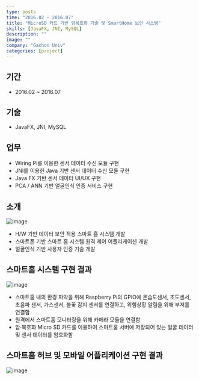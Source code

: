```yaml
---
type: posts
time: "2016.02 ~ 2016.07"
title: "MicroSD 카드 기반 암복호화 기술 및 SmartHome 보안 시스템"
skills: [JavaFX, JNI, MySQL]
description: ""
image: ""
company: "Gachon Univ"
categories: [project]
---
```



## 기간

* 2016.02 ~ 2016.07

## 기술 

* JavaFX, JNI, MySQL

## 업무

* Wiring Pi를 이용한 센서 데이터 수신 모듈 구현
* JNI를 이용한 Java 기반 센서 데이터 수신 모듈 구현
* Java FX 기반 센서 데이터 UI/UX 구현
* PCA / ANN 기반 얼굴인식 인증 서비스 구현

## 소개 

![image](https://user-images.githubusercontent.com/35713051/121359669-acf11b80-c96e-11eb-9e09-3edda098e118.png)

* H/W 기반 데이터 보안 적용 스마트 홈 시스템 개발
* 스마트폰 기반 스마트 홈 시스템 원격 제어 어플리케이션 개발
* 얼굴인식 기반 사용자 인증 기술 개발

## 스마트홈 시스템 구현 결과 

![image](https://user-images.githubusercontent.com/35713051/121359735-bed2be80-c96e-11eb-9c36-ba52d2bc70d8.png)

* 스마트홈 내의 환경 파악을 위해 Raspberry Pi의 GPIO에 온습도센서, 조도센서, 초음파 센서, 가스센서, 불꽃 감지 센서를 연결하고, 위험상황 알림을 위해 부저를 연결함
* 원격에서 스마트홈 모니터링을 위해 카메라 모듈을 연결함
* 암·복호화 Micro SD 카드를 이용하여 스마트홈 서버에 저장되어 있는 얼굴 데이터 및 센서 데이터를 암호화함

## 스마트홈 허브 및 모바일 어플리케이션 구현 결과

![image](https://user-images.githubusercontent.com/35713051/121359839-d90c9c80-c96e-11eb-82f6-1802b02d41ea.png)


